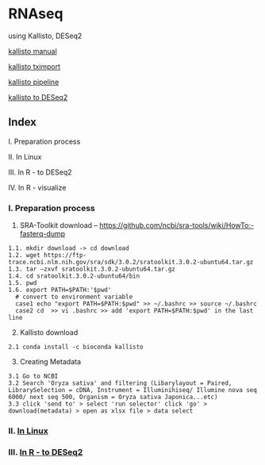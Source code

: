 # RNAseq
using Kallisto, DESeq2

[kallisto manual](https://pachterlab.github.io/kallisto/manual)

[kallisto tximport](https://bioconductor.org/packages/devel/bioc/vignettes/tximport/inst/doc/tximport.html#Introduction)

[kallisto pipeline](https://nbisweden.github.io/workshop-RNAseq/2011/lab_kallisto.html)

[kallisto to DESeq2](http://bioconductor.org/packages/devel/bioc/vignettes/DESeq2/inst/doc/DESeq2.html)
## Index
Ⅰ. Preparation process

Ⅱ. In Linux

Ⅲ. In R - to DESeq2

Ⅳ. In R - visualize

### Ⅰ. Preparation process
  1. SRA-Toolkit download – https://github.com/ncbi/sra-tools/wiki/HowTo:-fasterq-dump 

    1.1. mkdir download -> cd download
    1.2. wget https://ftp-trace.ncbi.nlm.nih.gov/sra/sdk/3.0.2/sratoolkit.3.0.2-ubuntu64.tar.gz
    1.3. tar –zxvf sratoolkit.3.0.2-ubuntu64.tar.gz	
    1.4. cd sratoolkit.3.0.2-ubuntu64/bin 
    1.5. pwd 
    1.6. export PATH=$PATH:'$pwd'
      # convert to environment variable
      case1 echo "export PATH=$PATH:$pwd" >> ~/.bashrc >> source ~/.bashrc
      case2 cd  >> vi .bashrc >> add 'export PATH=$PATH:$pwd' in the last line

  2. Kallisto download
  
    2.1 conda install -c bioconda kallisto

  3. Creating Metadata
  
    3.1 Go to NCBI
    3.2 Search 'Oryza sativa' and filtering (Libarylayout = Paired, LibrarySelection = cDNA, Instrument = Illuminihiseq/ Illumine nova seq 6000/ next seq 500, Organism = Oryza sativa Japonica...etc)
    3.3 click 'send to' > select 'run selector' click 'go' > download(metadata) > open as xlsx file > data select

### Ⅱ. [In Linux](https://github.com/HaNjIhEoN1/RNAseq/blob/main/2.%20In%20Linux.sh)

### Ⅲ. [In R - to DESeq2](https://github.com/HaNjIhEoN1/RNAseq/blob/main/3.%20In%20R.R)
